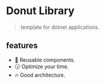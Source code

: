 # Donut Library

> template for dotnet applications.

## features
- 📌 Reusable components.
- 🕞 Optimize your time.
- 🔥 Good architecture. 
